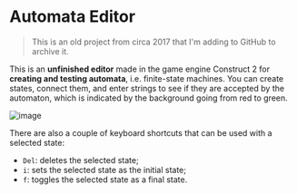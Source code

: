 # Automata Editor

> This is an old project from circa 2017 that I'm adding to GitHub to archive it.

This is an **unfinished editor** made in the game engine Construct 2 for **creating and testing automata**, i.e. finite-state machines. You can create states, connect them, and enter strings to see if they are accepted by the automaton, which is indicated by the background going from red to green.

![image](https://user-images.githubusercontent.com/11807469/220473729-7ab05cf9-d6c0-47a1-a05c-440bc15094a1.png)

There are also a couple of keyboard shortcuts that can be used with a selected state:

* `Del`: deletes the selected state;
* `i`: sets the selected state as the initial state;
* `f`: toggles the selected state as a final state.
